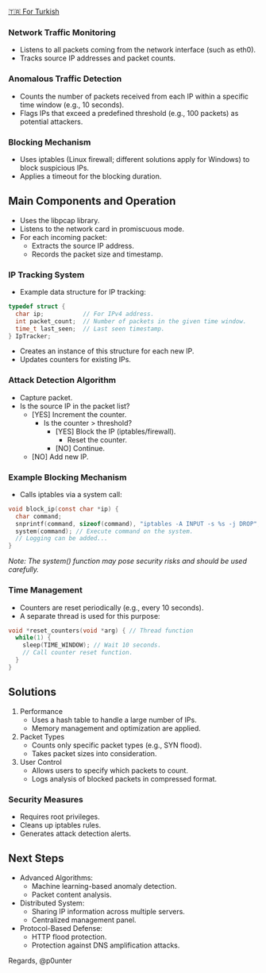 <a href="https://github.com/trycatchh/protecton_defender/blob/documents/Ana%20D%C3%BC%C5%9F%C3%BCnce.md">🇹🇷 For Turkish</a>

### Network Traffic Monitoring
- Listens to all packets coming from the network interface (such as eth0).
- Tracks source IP addresses and packet counts.

### Anomalous Traffic Detection
- Counts the number of packets received from each IP within a specific time window (e.g., 10 seconds).
- Flags IPs that exceed a predefined threshold (e.g., 100 packets) as potential attackers.

### Blocking Mechanism
- Uses iptables (Linux firewall; different solutions apply for Windows) to block suspicious IPs.
- Applies a timeout for the blocking duration.

## Main Components and Operation
- Uses the libpcap library.
- Listens to the network card in promiscuous mode.
- For each incoming packet:
  - Extracts the source IP address.
  - Records the packet size and timestamp.

### IP Tracking System
- Example data structure for IP tracking:
```c
typedef struct {
  char ip;           // For IPv4 address.
  int packet_count;  // Number of packets in the given time window.
  time_t last_seen;  // Last seen timestamp.
} IpTracker;
```
- Creates an instance of this structure for each new IP.
- Updates counters for existing IPs.

### Attack Detection Algorithm
- Capture packet.
- Is the source IP in the packet list?
  - [YES] Increment the counter.
    - Is the counter > threshold?
      - [YES] Block the IP (iptables/firewall).
        - Reset the counter.
      - [NO] Continue.
  - [NO] Add new IP.

### Example Blocking Mechanism
- Calls iptables via a system call:
```c
void block_ip(const char *ip) {
  char command;
  snprintf(command, sizeof(command), "iptables -A INPUT -s %s -j DROP", ip); // Prepare command.
  system(command); // Execute command on the system.
  // Logging can be added...
}
```
*Note: The system() function may pose security risks and should be used carefully.*

### Time Management
- Counters are reset periodically (e.g., every 10 seconds).
- A separate thread is used for this purpose:
```c
void *reset_counters(void *arg) { // Thread function
  while(1) {
    sleep(TIME_WINDOW); // Wait 10 seconds.
    // Call counter reset function.
  }
}
```

## Solutions
1. Performance
   - Uses a hash table to handle a large number of IPs.
   - Memory management and optimization are applied.
2. Packet Types
   - Counts only specific packet types (e.g., SYN flood).
   - Takes packet sizes into consideration.
3. User Control
   - Allows users to specify which packets to count.
   - Logs analysis of blocked packets in compressed format.

### Security Measures
- Requires root privileges.
- Cleans up iptables rules.
- Generates attack detection alerts.

## Next Steps
- Advanced Algorithms:
  - Machine learning-based anomaly detection.
  - Packet content analysis.
- Distributed System:
  - Sharing IP information across multiple servers.
  - Centralized management panel.
- Protocol-Based Defense:
  - HTTP flood protection.
  - Protection against DNS amplification attacks.

Regards, @p0unter
